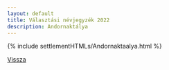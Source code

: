 ```yaml
---
layout: default
title: Választási névjegyzék 2022
description: Andornaktálya
---
```


{% include settlementHTMLs/Andornaktaalya.html %}

[Vissza](../)